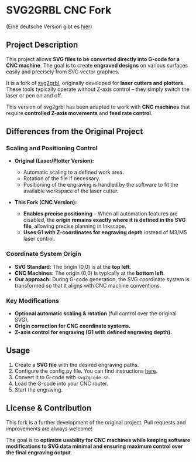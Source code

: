 # SVG2GRBL CNC Fork

(Eine deutsche Version gibt es [hier](README_de.md))

## Project Description

This project allows **SVG files to be converted directly into G-code for a CNC machine**. The goal is to create **engraved designs** on various surfaces easily and precisely from SVG vector graphics.

It is a fork of [svg2grbl](https://github.com/nknotts/svg2grbl/tree/main), originally developed for **laser cutters and plotters**. These tools typically operate without Z-axis control – they simply switch the laser or pen on and off.

This version of svg2grbl has been adapted to work with **CNC machines** that require **controlled Z-axis movements** and **feed rate control**.

## Differences from the Original Project

### Scaling and Positioning Control

- **Original (Laser/Plotter Version):**
  - Automatic scaling to a defined work area.
  - Rotation of the file if necessary.
  - Positioning of the engraving is handled by the software to fit the available workspace of the laser cutter.

- **This Fork (CNC Version):**
  - **Enables precise positioning** – When all automation features are disabled, the **origin remains exactly where it is defined in the SVG file**, allowing precise planning in Inkscape.
  - **Uses G1 with Z-coordinates for engraving depth** instead of M3/M5 laser control.

### Coordinate System Origin

- **SVG Standard:** The origin (0,0) is at the **top left**.
- **CNC Machines:** The origin (0,0) is typically at the **bottom left**.
- **Our approach:** During G-code generation, the SVG coordinate system is transformed so that it aligns with CNC machine conventions.

### Key Modifications

- **Optional automatic scaling & rotation** (full control over the original SVG).
- **Origin correction for CNC coordinate systems.**
- **Z-axis control for engraving (G1 with defined engraving depth).**

## Usage

1. Create a **SVG file** with the desired engraving paths.
2. Configure the config.py file. You can find instructions [here](config.md). 
3. Convert it to G-code with `svg2gcode.sh`.
4. Load the G-code into your CNC router.
5. Start the engraving.

## License & Contribution

This fork is a further development of the original project. Pull requests and improvements are always welcome!

The goal is to **optimize usability for CNC machines while keeping software modifications to SVG data minimal and ensuring maximum control over the final engraving output**.

